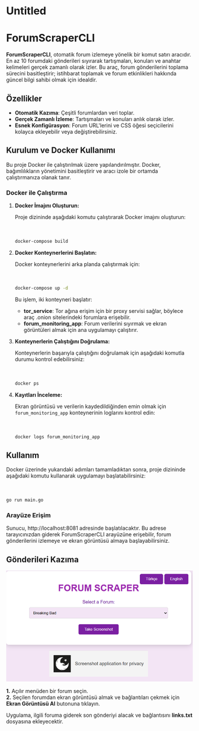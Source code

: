 # Untitled

<h1>ForumScraperCLI</h1>

**ForumScraperCLI**, otomatik forum izlemeye yönelik bir komut satırı aracıdır. En az 10 forumdaki gönderileri sıyırarak tartışmaları, konuları ve anahtar kelimeleri gerçek zamanlı olarak izler. Bu araç, forum gönderilerini toplama sürecini basitleştirir; istihbarat toplamak ve forum etkinlikleri hakkında güncel bilgi sahibi olmak için idealdir.

<h2>Özellikler</h2>

- **Otomatik Kazıma**: Çeşitli forumlardan veri toplar.
- **Gerçek Zamanlı İzleme**: Tartışmaları ve konuları anlık olarak izler.
- **Esnek Konfigürasyon**: Forum URL'lerini ve CSS öğesi seçicilerini kolayca ekleyebilir veya değiştirebilirsiniz.

<h2>Kurulum ve Docker Kullanımı</h2>

Bu proje Docker ile çalıştırılmak üzere yapılandırılmıştır. Docker, bağımlılıkların yönetimini basitleştirir ve aracı izole bir ortamda çalıştırmanıza olanak tanır.

### Docker ile Çalıştırma

1. **Docker İmajını Oluşturun:**
    
    Proje dizininde aşağıdaki komutu çalıştırarak Docker imajını oluşturun:
    
    ```bash
   

    docker-compose build
    
    ```
    
2. **Docker Konteynerlerini Başlatın:**
    
    Docker konteynerlerini arka planda çalıştırmak için:
    
    ```bash
   
   
    docker-compose up -d
    
    ```
    
    Bu işlem, iki konteyneri başlatır:
    
    - **tor_service**: Tor ağına erişim için bir proxy servisi sağlar, böylece araç .onion sitelerindeki forumlara erişebilir.
    - **forum_monitoring_app**: Forum verilerini sıyırmak ve ekran görüntüleri almak için ana uygulamayı çalıştırır.
3. **Konteynerlerin Çalıştığını Doğrulama:**
    
    Konteynerlerin başarıyla çalıştığını doğrulamak için aşağıdaki komutla durumu kontrol edebilirsiniz:
    
    ```bash
   
   
    docker ps
    
    ```
    
4. **Kayıtları İnceleme:**
    
    Ekran görüntüsü ve verilerin kaydedildiğinden emin olmak için `forum_monitoring_app` konteynerinin loglarını kontrol edin:
    
    ```bash
   
   
    docker logs forum_monitoring_app
    
    ```
    

<h2>Kullanım</h2>

Docker üzerinde yukarıdaki adımları tamamladıktan sonra, proje dizininde aşağıdaki komutu kullanarak uygulamayı başlatabilirsiniz:

```bash


go run main.go

```

<h3>Arayüze Erişim</h3>

Sunucu, http://localhost:8081 adresinde başlatılacaktır. Bu adrese tarayıcınızdan giderek ForumScraperCLI arayüzüne erişebilir, forum gönderilerini izlemeye ve ekran görüntüsü almaya başlayabilirsiniz.

<h2>Gönderileri Kazıma</h2>
<img src="menu.png" />

**1.** Açılır menüden bir forum seçin.<br>
**2.** Seçilen forumdan ekran görüntüsü almak ve bağlantıları çekmek için **Ekran Görüntüsü Al** butonuna tıklayın.<br>

Uygulama, ilgili foruma giderek son gönderiyi alacak ve bağlantısını **links.txt** dosyasına ekleyecektir.
